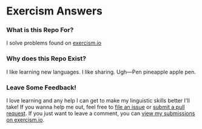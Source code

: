 # Exercism Answers

### What is this Repo For?

I solve problems found on [exercism.io]

[exercism.io]: http://exercism.io

### Why does this Repo Exist?

I like learning new languages. I like sharing. Ugh—Pen pineapple apple pen.

### Leave Some Feedback!

I love learning and any help I can get to make my linguistic skills better I'll take!
If you wanna help me out, feel free to [file an issue] or [submit a pull request].
If you just want to leave a comment, you can [view my submissions on exercism.io].

[file an issue]: https://github.com/sean-clayton/exercism-answers/issues
[submit a pull request]: https://github.com/sean-clayton/exercism-answers/pulls
[view my submissions on exercism.io]: http://exercism.io/sean-clayton
